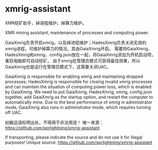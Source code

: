 # xmrig-assistant
XMR挖矿助手，掉进程维护，掉算力维护。

XMR mining assistant, maintenance of processes and computing power.

GaiaXmrig负责开启xmrig，以及掉进程维护；HadesXmrig负责关闭无效的xmrig进程，可维护掉算力的情况，其由GaiaXmrig开启。
需要将GaiaXmrig、HadesXmrig和xmrig、config.json放在一起，将GaiaXmrig添加为开机启动项，重启电脑即可自动挖矿。
由于xmrig在管理员模式可获得最佳效果，所以GaiaXmrig也是运行在管理员模式下，这需要关闭UAC。

GaiaXmrig is responsible for enabling xmrig and maintaining dropped processes; HadesXmrig is responsible for closing invalid xmrig processes and can maintain the situation of computing power loss, which is enabled by GaiaXmrig.
We need to put GaiaXmrig, HadesXmrig, xmrig, config.json together, add GaiaXmrig as the startup option, and restart the computer to automatically mine.
Due to the best performance of xmrig in administrator mode, GaiaXmrig also runs in administrator mode, which requires turning off UAC.

如搬运请标明出处，不得用于非法用途！
唯一来源：https://github.com/sprlightning/xmrig-assistant

If transporting, please indicate the source and do not use it for illegal purposes!
Unique source: https://github.com/sprlightning/xmrig-assistant


